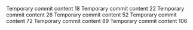 Temporary commit content 18
Temporary commit content 22
Temporary commit content 26
Temporary commit content 52
Temporary commit content 72
Temporary commit content 89
Temporary commit content 106
